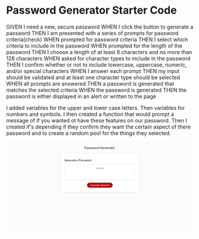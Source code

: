 # Password Generator Starter Code
GIVEN I need a new, secure password
WHEN I click the button to generate a password
THEN I am presented with a series of prompts for password criteria(check)
WHEN prompted for password criteria
THEN I select which criteria to include in the password
WHEN prompted for the length of the password
THEN I choose a length of at least 8 characters and no more than 128 characters
WHEN asked for character types to include in the password
THEN I confirm whether or not to include lowercase, uppercase, numeric, and/or special characters
WHEN I answer each prompt
THEN my input should be validated and at least one character type should be selected
WHEN all prompts are answered
THEN a password is generated that matches the selected criteria
WHEN the password is generated
THEN the password is either displayed in an alert or written to the page

I added variables for the upper and lower case letters. Then variables for numbers and symbols. I then created a function that would prompt a message of if you wanted ot have these features on our password. Then I created if's depending if they confirm they want the certain aspect of there password and to create a random pool for the things they selected. 

![Alt text](<Screenshot 2023-11-28 195406.png>)